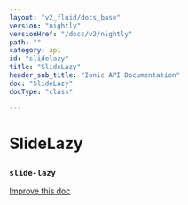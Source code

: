 ```yaml
---
layout: "v2_fluid/docs_base"
version: "nightly"
versionHref: "/docs/v2/nightly"
path: ""
category: api
id: "slidelazy"
title: "SlideLazy"
header_sub_title: "Ionic API Documentation"
doc: "SlideLazy"
docType: "class"

---
```










<h1 class="api-title">
<a class="anchor" name="slide-lazy" href="#slide-lazy"></a>

SlideLazy
<h3><code>slide-lazy</code></h3>






</h1>

<a class="improve-v2-docs" href="http://github.com/driftyco/ionic/edit/master//src/components/slides/slides.ts#L882">
Improve this doc
</a>










<!-- @usage tag -->


<!-- @property tags -->



<!-- instance methods on the class -->




<!-- related link --><!-- end content block -->


<!-- end body block -->

